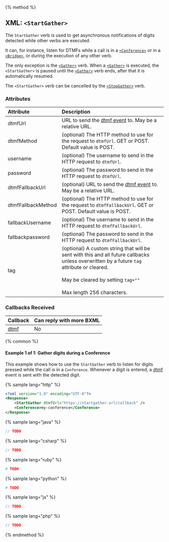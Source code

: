 {% method %}
## XML: `<StartGather>`
The `StartGather` verb is used to get asynchronous notifications of digits detected while other verbs are executed.

It can, for instance, listen for DTMFs while a call is in a [`<Conference>`](conference.md) or in a [`<Bridge>`](bridge.md), or during the execution of any other verb.

The only exception is the [`<Gather>`](gather.md) verb. When a [`<Gather>`](gather.md) is executed, the `<StartGather>` is paused until the [`<Gather>`](gather.md) verb ends, after that it is automatically resumed.

The `<StartGather>` verb can be cancelled by the [`<StopGather>`](stopGather.md) verb.

### Attributes
| Attribute           | Description                                                                                                                                                                                                             |
|:--------------------|:------------------------------------------------------------------------------------------------------------------------------------------------------------------------------------------------------------------------|
| dtmfUrl             | URL to send the [dtmf event](../callbacks/dtmf.md) to. May be a relative URL.                                                                                                                                           |
| dtmfMethod          | (optional) The HTTP method to use for the request to `dtmfUrl`. GET or POST. Default value is POST.                                                                                                                     |
| username            | (optional) The username to send in the HTTP request to `dtmfUrl`.                                                                                                                                                       |
| password            | (optional) The password to send in the HTTP request to `dtmfUrl`.                                                                                                                                                       |
| dtmfFallbackUrl     | (optional) URL to send the [dtmf event](../callbacks/dtmf.md) to. May be a relative URL.                                                                                                                                |
| dtmfFallbackMethod  | (optional) The HTTP method to use for the request to `dtmfFallbackUrl`. GET or POST. Default value is POST.                                                                                                             |
| fallbackUsername    | (optional) The username to send in the HTTP request to `dtmfFallbackUrl`.                                                                                                                                               |
| fallbackpassword    | (optional) The password to send in the HTTP request to `dtmfFallbackUrl`.                                                                                                                                               |
| tag                 | (optional) A custom string that will be sent with this and all future callbacks unless overwritten by a future `tag` attribute or cleared.<br><br>May be cleared by setting `tag=""`<br><br>Max length 256 characters.  |

### Callbacks Received
| Callback                      | Can reply with more BXML |
|:------------------------------|:-------------------------|
| [dtmf](../callbacks/dtmf.md)  | No                       |

{% common %}

#### Example 1 of 1: Gather digits during a Conference
This example shows how to use the `StartGather` verb to listen for digits pressed while the call is in a `Conference`.
Whenever a digit is entered, a [dtmf](../callbacks/dtmf.md) event is sent with the detected digit.

{% sample lang="http" %}

```XML
<?xml version="1.0" encoding="UTF-8"?>
<Response>
    <StartGather dtmfUrl="https://startgather.url/callback" />
    <Conference>my-conference</Conference>
</Response>
```

{% sample lang="java" %}

```java
// TODO
```


{% sample lang="csharp" %}

```csharp
// TODO
```

{% sample lang="ruby" %}

```ruby
# TODO
```

{% sample lang="python" %}

```python
# TODO
```

{% sample lang="js" %}

```js
// TODO
```

{% sample lang="php" %}

```php
// TODO
```

{% endmethod %}
